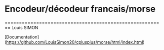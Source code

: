 # Encodeur/décodeur francais/morse
========================================================
Louis SIMON

[Documentation] (https://github.com/LouisSimon20/cplusplus/morse/html/index.html)